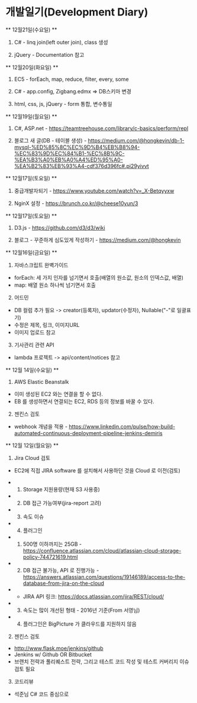 개발일기(Development Diary)
=====

** 12월21일(수요일) **

1. C# - linq join(left outer join), class 생성 

2. jQuery - Documentation 참고

** 12월20일(화요일) **

1. EC5 - forEach, map, reduce, filter, every, some

2. C# - app.config, Zigbang.edmx => DB스키마 변경

3. html, css, js, jQuery - form 통합, 변수통일

** 12월19일(월요일) **

1. C#, ASP.net - https://teamtreehouse.com/library/c-basics/perform/repl

2. 블로그 새 글(DB - 테이블 생성) - https://medium.com/@hongkevin/db-1-mysql-%ED%85%8C%EC%9D%B4%EB%B8%94-%EC%83%9D%EC%84%B1-%EC%8B%9C-%EA%B3%A0%EB%A0%A4%ED%95%A0-%EA%B2%83%EB%93%A4-cdf376d396fc#.pi29yivvt


** 12월17일(토요일) **

1. 중급개발자되기 - https://www.youtube.com/watch?v=_X-Betqyyxw

2. NginX 설정 - https://brunch.co.kr/@cheese10yun/3


** 12월17일(토요일) **

1. D3.js - https://github.com/d3/d3/wiki

2. 블로그 - 꾸준하게 심도있게 작성하기 - https://medium.com/@hongkevin

** 12월16일(금요일) **

1. 자바스크립트 완벽가이드
- forEach: 세 가지 인자를 넘기면서 호출(배열의 원소값, 원소의 인덱스값, 배열)
- map: 배열 원소 하나씩 넘기면서 호출

2. 어드민
- DB 컬럼 추가 필요 -> creator(등록자), updator(수정자), Nullable("-"로 일괄표기)
- 수정은 제목, 링크, 이미지URL
- 이미지 업로드 참고

3. 기사관리 관련 API
- lambda 프로젝트 -> api/content/notices 참고

** 12월 14일(수요일) **

1. AWS Elastic Beanstalk
- 이미 생성된 EC2 와는 연결을 할 수 없다.
- EB 를 생성하면서 연결되는 EC2, RDS 등의 정보를 바꿀 수 있다.

2. 젠킨스 검토
- webhook 개념을 적용 - https://www.linkedin.com/pulse/how-build-automated-continuous-deployment-pipeline-jenkins-demiris

** 12월 12일(월요일) **

1. Jira Cloud 검토

- EC2에 직접 JIRA software 를 설치해서 사용하던 것을 Cloud 로 이전(검토)
- 1) Storage 지원용량(현재 S3 사용중)
- 2) DB 접근 가능여부(jira-report 고려)
- 3) 속도 이슈
- 4) 플러그인

- 1) 500명 이하까지는 25GB - https://confluence.atlassian.com/cloud/atlassian-cloud-storage-policy-744721619.html
- 2) DB 접근 불가능, API 로 진행가능 - https://answers.atlassian.com/questions/19146189/access-to-the-database-from-jira-on-the-cloud
- * JIRA API 링크: https://docs.atlassian.com/jira/REST/cloud/
- 3) 속도는 많이 개선된 형태 - 2016년 기준(From 서영님)
- 4) 플러그인은 BigPicture 가 클라우드를 지원하지 않음

2. 젠킨스 검토

- http://www.flask.moe/jenkins/github
- Jenkins w/ Github OR Bitbucket
- 브랜치 전략과 풀리퀘스트 전략, 그리고 테스트 코드 작성 및 테스트 커버리지 이슈 검토 필요

3. 코드리뷰

- 석준님 C# 코드 중심으로

